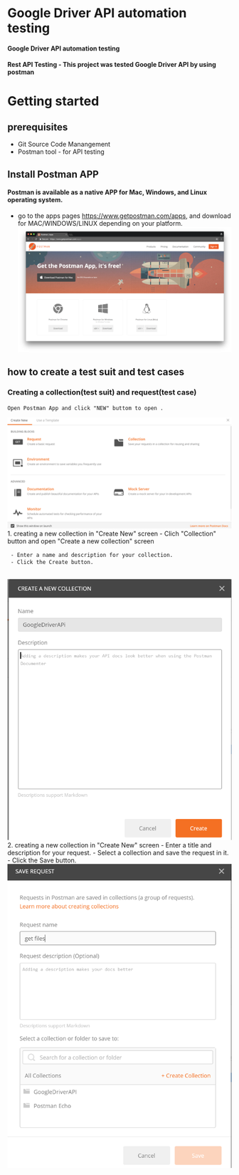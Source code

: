 # Google Driver API automation testing 
#### Google Driver API automation testing
#### Rest API Testing - This project was tested Google Driver API by using postman
# Getting started
## prerequisites
- Git Source Code Manangement
- Postman tool - for API testing
## Install Postman APP
#### Postman is available as a native APP for Mac, Windows, and Linux operating system.
-  go to the apps pages https://www.getpostman.com/apps, and download for MAC/WINDOWS/LINUX depending on your platform.
![](https://github.com/AnnaQiao/GoogleDriverAPI.postman/blob/master/pictures/download%20postman%20app.png)
## how to create a test suit and test cases
### Creating a collection(test suit) and request(test case)
    Open Postman App and click "NEW" buttom to open .
   ![](https://github.com/AnnaQiao/GoogleDriverAPI.postman/blob/master/pictures/launch%20screen.PNG)
    1. creating a new collection in "Create New" screen
     - Clich "Collection" button and open "Create a new collection" screen 
     
     - Enter a name and description for your collection.
     - Click the Create button.
  ![](https://github.com/AnnaQiao/GoogleDriverAPI.postman/blob/master/pictures/collection.PNG)
     2. creating a new collection in "Create New" screen
       - Enter a title and description for your request.
       - Select a collection and save the request in it.
       - Click the Save button.
  ![](https://github.com/AnnaQiao/GoogleDriverAPI.postman/blob/master/pictures/creating%20request.PNG)
  
